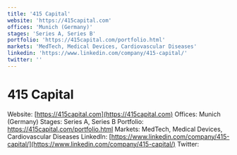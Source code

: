 ```yaml
---
title: '415 Capital'
website: 'https://415capital.com'
offices: 'Munich (Germany)'
stages: 'Series A, Series B'
portfolio: 'https://415capital.com/portfolio.html'
markets: 'MedTech, Medical Devices, Cardiovascular Diseases'
linkedin: 'https://www.linkedin.com/company/415-capital/'
twitter: ''
---
```


# 415 Capital
Website: [https://415capital.com](https://415capital.com)
Offices: Munich (Germany)
Stages: Series A, Series B
Portfolio: https://415capital.com/portfolio.html
Markets: MedTech, Medical Devices, Cardiovascular Diseases
LinkedIn: [https://www.linkedin.com/company/415-capital/](https://www.linkedin.com/company/415-capital/)
Twitter: []()
